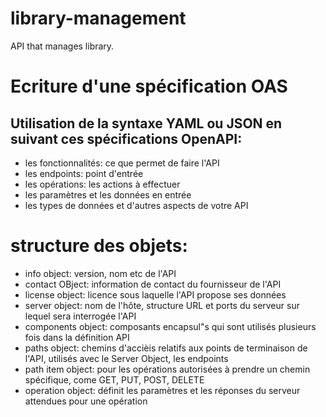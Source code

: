 # library-management
API that manages library.


# Ecriture d'une spécification OAS

## Utilisation de la syntaxe YAML ou JSON en suivant ces spécifications OpenAPI:
* les fonctionnalités: ce que permet de faire l'API
* les endpoints: point d'entrée
* les opérations: les actions à effectuer
* les paramètres et les données en entrée
* les types de données et d'autres aspects de votre API

# structure des objets:
* info object: version, nom etc de l'API
* contact OBject: information de contact du fournisseur de l'API
* license object: licence sous laquelle l'API propose ses données
* server object: nom de l'hôte, structure URL et ports du serveur sur lequel sera interrogée l'API
* components object: composants encapsul"s qui sont utilisés plusieurs fois dans la définition API
* paths object: chemins d'accièis relatifs aux points de terminaison de l'API, utilisés avec le Server Object, les endpoints
* path item object: pour les opérations autorisées à prendre un chemin spécifique, come GET, PUT, POST, DELETE
* operation object: définit les paramètres et les réponses du serveur attendues pour une opération
